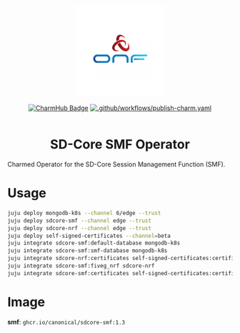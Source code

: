 <div align="center">
  <img src="./icon.svg" alt="ONF Icon" width="200" height="200">
</div>
<br/>
<div align="center">
  <a href="https://charmhub.io/sdcore-smf"><img src="https://charmhub.io/sdcore-smf/badge.svg" alt="CharmHub Badge"></a>
  <a href="https://github.com/canonical/sdcore-smf-operator/actions/workflows/publish-charm.yaml">
    <img src="https://github.com/canonical/sdcore-smf-operator/actions/workflows/publish-charm.yaml/badge.svg?branch=main" alt=".github/workflows/publish-charm.yaml">
  </a>
  <br/>
  <br/>
  <h1>SD-Core SMF Operator</h1>
</div>

Charmed Operator for the SD-Core Session Management Function (SMF).

# Usage

```bash
juju deploy mongodb-k8s --channel 6/edge --trust
juju deploy sdcore-smf --channel edge --trust
juju deploy sdcore-nrf --channel edge --trust
juju deploy self-signed-certificates --channel=beta
juju integrate sdcore-smf:default-database mongodb-k8s
juju integrate sdcore-smf:smf-database mongodb-k8s
juju integrate sdcore-nrf:certificates self-signed-certificates:certificates
juju integrate sdcore-smf:fiveg_nrf sdcore-nrf
juju integrate sdcore-smf:certificates self-signed-certificates:certificates
```

# Image

**smf**: `ghcr.io/canonical/sdcore-smf:1.3`
